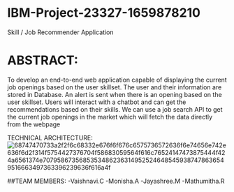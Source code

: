 # IBM-Project-23327-1659878210
Skill / Job Recommender Application

# ABSTRACT:
To develop an end-to-end web application capable of displaying the current job openings based on the user skillset. The user and their information are stored in Database. An alert is sent when there is an opening based on the user skillset. Users will interact with a chatbot and can get the recommendations based on their skills. We can use a job search API to get the current job openings in the market which will fetch the data directly from the webpage

         
TECHNICAL ARCHITECTURE:![68747470733a2f2f6c68332e676f6f676c6575736572636f6e74656e742e636f6d2f314f5754427376704f58683059564f616c76524147473875444f424a6561374e70795867356853534862363149525246485459387478636549516663497363396239636f616a4f](https://user-images.githubusercontent.com/68457139/200158586-4c8c5637-7b40-44fb-b09f-49d9b5f7e2f4.png)


##TEAM MEMBERS:
            -Vaishnavi.C
             -Monisha.A
             -Jayashree.M
             -Mathumitha.R
